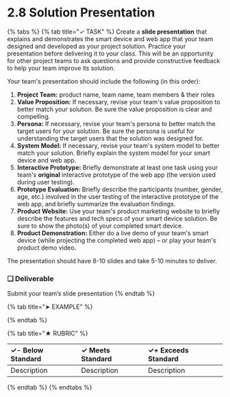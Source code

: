 # 2.8 Solution Presentation

{% tabs %}
{% tab title="✓ TASK" %}
Create a **slide presentation** that explains and demonstrates the smart device and web app that your team designed and developed as your project solution. Practice your presentation before delivering it to your class. This will be an opportunity for other project teams to ask questions and provide constructive feedback to help your team improve its solution.

Your team's presentation should include the following \(in this order\):

1. **Project Team:** product name, team name, team members & their roles
2. **Value Proposition:** If necessary, revise your team's value proposition to better match your solution. Be sure the value proposition is clear and compelling.
3. **Persona:**  If necessary, revise your team's persona to better match the target users for your solution. Be sure the persona is useful for understanding the target users that the solution was designed for.
4. **System Model:** If necessary, revise your team's system model to better match your solution. Briefly explain the system model for your smart device and web app.
5. **Interactive Prototype:** Briefly demonstrate at least one task using your team's **original** interactive prototype of the web app \(the version used during user testing\).
6. **Prototype Evaluation:**  Briefly describe the participants \(number, gender, age, etc.\) involved in the user testing of the interactive prototype of the web app, and briefly summarize the evaluation findings.
7. **Product Website:** Use your team's product marketing website to briefly describe the features and tech specs of your smart device solution. Be sure to show the photo\(s\) of your completed smart device.
8. **Product Demonstration:**  Either do a live demo of your team's smart device \(while projecting the completed web app\) – or play your team's product demo video.

The presentation should have 8-10 slides and take 5-10 minutes to deliver.

### **❏ Deliverable**

Submit your team’s slide presentation
{% endtab %}

{% tab title="➤ EXAMPLE" %}

{% endtab %}

{% tab title="★ RUBRIC" %}


| **✓- Below Standard** | **✓ Meets Standard** | **✓+ Exceeds Standard** |
| :--- | :--- | :--- |
| Description | Description | Description |
{% endtab %}
{% endtabs %}

